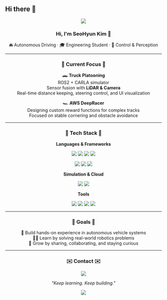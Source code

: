 ## Hi there 👋

<p align="center">
  <img src="https://capsule-render.vercel.app/api?type=venom&color=gradient&customColorList=18,14,15&height=200&section=header&text=SeoHyunK&fontSize=60&fontColor=000000&stroke=D7B5FF&strokeWidth=1"/>
</p>

<h3 align="center">Hi, I'm SeoHyun Kim 👋</h3>
<p align="center">🚘 Autonomous Driving · 🎓 Engineering Student · 🧠 Control & Perception</p>

---

<h3 align="center">🚀 Current Focus 🚀</h3>

<p align="center">
  🛻 <strong>Truck Platooning</strong><br>
  ROS2 + CARLA simulator<br>
  Sensor fusion with <strong>LiDAR & Camera</strong><br>
  Real-time distance keeping, steering control, and UI visualization
</p>

<p align="center">
  🏎️ <strong>AWS DeepRacer</strong><br>
  Designing custom reward functions for complex tracks<br>
  Focused on stable cornering and obstacle avoidance
</p>

---

<h3 align="center">🧰 Tech Stack 🧰</h3>

<p align="center"><b>Languages & Frameworks</b></p>

<p align="center">
  <img src="https://img.shields.io/badge/Python-3776AB?style=for-the-badge&logo=python&logoColor=white"/>
  <img src="https://img.shields.io/badge/C++-00599C?style=for-the-badge&logo=c%2B%2B&logoColor=white"/>
  <img src="https://img.shields.io/badge/ROS1-22314E?style=for-the-badge&logo=ROS&logoColor=white"/>
  <img src="https://img.shields.io/badge/ROS2-22314E?style=for-the-badge&logo=ROS&logoColor=white"/>
</p>
<p align="center">
  <img src="https://img.shields.io/badge/OpenCV-5C3EE8?style=for-the-badge&logo=opencv&logoColor=white"/>
  <img src="https://img.shields.io/badge/MATLAB-0076A8?style=for-the-badge&logo=Mathworks&logoColor=white"/>
  <img src="https://img.shields.io/badge/Simulink-F37820?style=for-the-badge&logo=Mathworks&logoColor=white"/>
</p>

<p align="center"><b>Simulation & Cloud</b></p>

<p align="center">
  <img src="https://img.shields.io/badge/CARLA-6e40c9?style=for-the-badge&logoColor=white"/>
  <img src="https://img.shields.io/badge/AWS-FF9900?style=for-the-badge&logo=amazonaws&logoColor=white"/>
</p>

<p align="center"><b>Tools</b></p>

<p align="center">
  <img src="https://img.shields.io/badge/VSCode-007ACC?style=for-the-badge&logo=visualstudiocode&logoColor=white"/>
  <img src="https://img.shields.io/badge/Notion-000000?style=for-the-badge&logo=notion&logoColor=white"/>
  <img src="https://img.shields.io/badge/Git-F05032?style=for-the-badge&logo=git&logoColor=white"/>
  <img src="https://img.shields.io/badge/Slack-4A154B?style=for-the-badge&logo=slack&logoColor=white"/>
</p>

---

<h3 align="center">🎯 Goals 🎯</h3>

<p align="center">
  🚀 Build hands-on experience in autonomous vehicle systems<br>
  👨‍💻 Learn by solving real-world robotics problems<br>
  🤝 Grow by sharing, collaborating, and staying curious
</p>

---

<h3 align="center">✉️ Contact ✉️</h3>

<p align="center">
  <a href="mailto:tjgus4470@kookmin.ac.kr">
    <img src="https://img.shields.io/badge/Gmail-D14836?style=for-the-badge&logo=gmail&logoColor=white"/>
  </a>
</p>

<p align="center"><i>"Keep learning. Keep building."</i></p>

<p align="center">
  <img src="https://capsule-render.vercel.app/api?type=fade&color=gradient&customColorList=18,14,15&height=100&section=footer"/>
</p>

